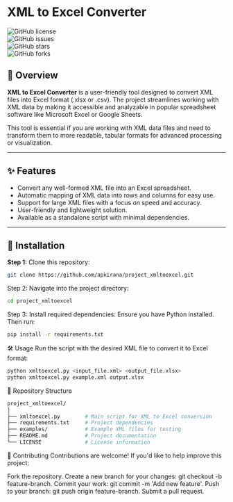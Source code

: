 # XML to Excel Converter  

![GitHub license](https://img.shields.io/badge/license-MIT-blue.svg)  
![GitHub issues](https://img.shields.io/github/issues/apkirana/project_xmltoexcel)  
![GitHub stars](https://img.shields.io/github/stars/apkirana/project_xmltoexcel)  
![GitHub forks](https://img.shields.io/github/forks/apkirana/project_xmltoexcel)  

## 📖 Overview  

**XML to Excel Converter** is a user-friendly tool designed to convert XML files into Excel format (.xlsx or .csv). The project streamlines working with XML data by making it accessible and analyzable in popular spreadsheet software like Microsoft Excel or Google Sheets.

This tool is essential if you are working with XML data files and need to transform them to more readable, tabular formats for advanced processing or visualization.

---

## ✨ Features  

- Convert any well-formed XML file into an Excel spreadsheet.  
- Automatic mapping of XML data into rows and columns for easy use.  
- Support for large XML files with a focus on speed and accuracy.  
- User-friendly and lightweight solution.  
- Available as a standalone script with minimal dependencies.  

---

## 🚀 Installation  

**Step 1:** Clone this repository:  
```bash  
git clone https://github.com/apkirana/project_xmltoexcel.git
```
Step 2: Navigate into the project directory:
```bash  
cd project_xmltoexcel
```
Step 3: Install required dependencies:
Ensure you have Python installed. Then run:
```bash  
pip install -r requirements.txt
```
🛠️ Usage
Run the script with the desired XML file to convert it to Excel format:
```bash 
python xmltoexcel.py <input_file.xml> <output_file.xlsx>
python xmltoexcel.py example.xml output.xlsx
```

📂 Repository Structure
```bash 
project_xmltoexcel/  
│  
├── xmltoexcel.py        # Main script for XML to Excel conversion  
├── requirements.txt     # Project dependencies  
├── examples/            # Example XML files for testing  
├── README.md            # Project documentation  
└── LICENSE              # License information
```

🤝 Contributing
Contributions are welcome! If you'd like to help improve this project:

Fork the repository.
Create a new branch for your changes: git checkout -b feature-branch.
Commit your work: git commit -m 'Add new feature'.
Push to your branch: git push origin feature-branch.
Submit a pull request.


















